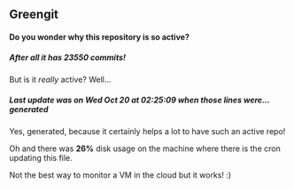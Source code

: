 ## Greengit

#### Do you wonder why this repository is so active?

##### After all it has 23550 commits!

But is it *really* active? Well...

##### Last update was on Wed Oct 20 at 02:25:09 when those lines were... generated

Yes, generated, because it certainly helps a lot to have such an active repo!

Oh and there was **26%** disk usage on the machine
where there is the cron updating this file.

Not the best way to monitor a VM in the cloud but it works! :)
